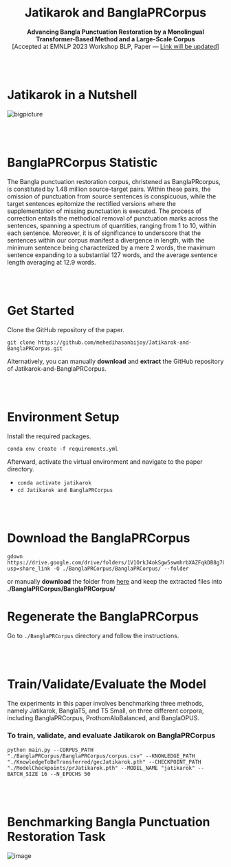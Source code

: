 <h1 align="center">Jatikarok and BanglaPRCorpus</h1>
<p align="center">
  <b>Advancing Bangla Punctuation Restoration by a Monolingual Transformer-Based Method and a Large-Scale Corpus</b> </br> 
  [Accepted at EMNLP 2023 Workshop BLP, Paper — <a href="https://arxiv.org/" target="_blank">Link will be updated</a>]
</p>
</br> </br> 

# Jatikarok in a Nutshell
![bigpicture](https://github.com/mehedihasanbijoy/Jatikarok-and-BanglaPRCorpus/assets/58245357/9ddd5536-8a72-45c5-ae60-9873639d3fa5)

</br> </br> 

# BanglaPRCorpus Statistic
The Bangla punctuation restoration corpus, christened as BanglaPRcorpus, is constituted by 1.48 million source-target pairs. Within these pairs, the omission of punctuation from source sentences is conspicuous, while the target sentences epitomize the rectified versions where the supplementation of missing punctuation is executed. The process of correction entails the methodical removal of punctuation marks across the sentences, spanning a spectrum of quantities, ranging from 1 to 10, within each sentence. Moreover, it is of significance to underscore that the sentences within our corpus manifest a divergence in length, with the minimum sentence being characterized by a mere 2 words, the maximum sentence expanding to a substantial 127 words, and the average sentence length averaging at 12.9 words.

</br> </br> 


# Get Started
Clone the GitHub repository of the paper.
```
git clone https://github.com/mehedihasanbijoy/Jatikarok-and-BanglaPRCorpus.git
```
Alternatively, you can manually **download** and **extract** the GitHub repository of Jatikarok-and-BanglaPRCorpus.

</br> </br> 

# Environment Setup
Install the required packages.
```
conda env create -f requirements.yml
```
Afterward, activate the virtual environment and navigate to the paper directory.
- ``conda activate jatikarok``
- ``cd Jatikarok and BanglaPRCorpus``

</br> </br> 

# Download the BanglaPRCorpus
```
gdown https://drive.google.com/drive/folders/1V1OrkJ4okSgw5swmhrbXAZFqkDB8g7QX?usp=share_link -O ./BanglaPRCorpus/BanglaPRCorpus/ --folder
```
<p>
or manually <b>download</b> the folder from <a href="https://drive.google.com/drive/folders/1V1OrkJ4okSgw5swmhrbXAZFqkDB8g7QX?usp=share_link" target="_blank">here</a> and keep the extracted files into <b>./BanglaPRCorpus/BanglaPRCorpus/</b>
</p>

# Regenerate the BanglaPRCorpus
Go to `./BanglaPRCorpus` directory and follow the instructions.

</br> </br> 

# Train/Validate/Evaluate the Model
The experiments in this paper involves benchmarking three methods, namely Jatikarok, BanglaT5, and T5 Small, on three different corpora, including BanglaPRCorpus, ProthomAloBalanced, and BanglaOPUS.

### To train, validate, and evaluate Jatikarok on BanglaPRCorpus
```
python main.py --CORPUS_PATH "./BanglaPRCorpus/BanglaPRCorpus/corpus.csv" --KNOWLEDGE_PATH "./KnowledgeToBeTransferred/gecJatikarok.pth" --CHECKPOINT_PATH "./ModelCheckpoints/prJatikarok.pth" --MODEL_NAME "jatikarok" --BATCH_SIZE 16 --N_EPOCHS 50
```
</br> </br> 

# Benchmarking Bangla Punctuation Restoration Task
![image](https://github.com/mehedihasanbijoy/Jatikarok-and-BanglaPRCorpus/assets/58245357/b168f78f-9b39-483f-9961-4eeffdc56c06)

